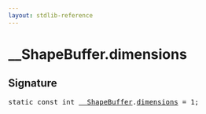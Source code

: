 ```yaml
---
layout: stdlib-reference
---
```


# __ShapeBuffer.dimensions

## Signature
<pre>
<span class='code_keyword'>static</span> <span class='code_keyword'>const</span> <span class="code_keyword">int</span> <a href="/stdlib-reference/types/0_shapebuffer-027/index" class="code_type">__ShapeBuffer</a>.<a href="/stdlib-reference/types/0_shapebuffer-027/dimensions" class="code_var">dimensions</a> = 1;
</pre>

